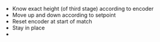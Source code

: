 - Know exact height (of third stage) according to encoder
- Move up and down according to setpoint
- Reset encoder at start of match
- Stay in place
- 
